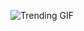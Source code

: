 ![Trending GIF](https://media2.giphy.com/media/v1.Y2lkPThiYjIxNzcyMmt4MGN4dDU1eHM4cTVtbGRqbDB6OHZ3MW04bGpremRqam14dDhwZSZlcD12MV9naWZzX3NlYXJjaCZjdD1n/YYKoJL28YtscdUTGWA/giphy.gif)
